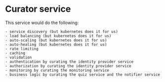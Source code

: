 # Curator service
This service would do the following:

    - service discovery (but kubernetes does it for us)
    - load balancing (but kubernetes does it for us)
    - auto-scaling (but kubernetes does it for us)
    - auto-healing (but kubernetes does it for us)
    - rate limiting
    - caching
    - validation
    - authentication by curating the identity provider service
    - authorization by curating the identity provider service
    - monitoring by curating the monitoring service
    - business logic by curating the quiz service and the notifier service
